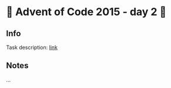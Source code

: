 # 🎄 Advent of Code 2015 - day 2 🎄

## Info

Task description: [link](https://adventofcode.com/2015/day/2)

## Notes

...